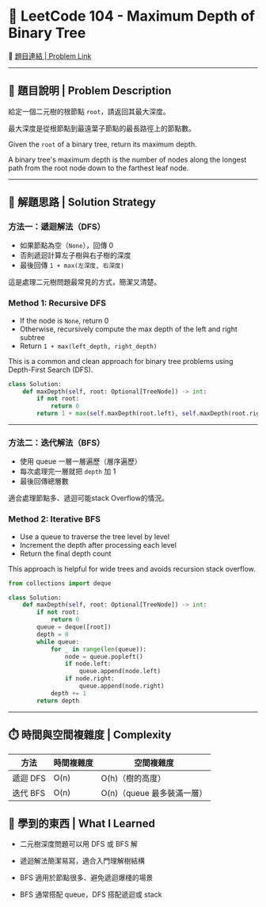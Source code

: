 # 🌲 LeetCode 104 - Maximum Depth of Binary Tree

🔗 [題目連結 | Problem Link](https://leetcode.com/problems/maximum-depth-of-binary-tree/)

---

## 📘 題目說明 | Problem Description

給定一個二元樹的根節點 `root`，請返回其最大深度。

最大深度是從根節點到最遠葉子節點的最長路徑上的節點數。

Given the `root` of a binary tree, return its maximum depth.

A binary tree's maximum depth is the number of nodes along the longest path from the root node down to the farthest leaf node.

---

## 🧠 解題思路 | Solution Strategy

### 方法一：遞迴解法（DFS）

- 如果節點為空（`None`），回傳 0
- 否則遞迴計算左子樹與右子樹的深度
- 最後回傳 `1 + max(左深度, 右深度)`

這是處理二元樹問題最常見的方式，簡潔又清楚。

### Method 1: Recursive DFS

- If the node is `None`, return 0
- Otherwise, recursively compute the max depth of the left and right subtree
- Return `1 + max(left_depth, right_depth)`

This is a common and clean approach for binary tree problems using Depth-First Search (DFS).

```python
class Solution:
    def maxDepth(self, root: Optional[TreeNode]) -> int:
        if not root:
            return 0
        return 1 + max(self.maxDepth(root.left), self.maxDepth(root.right))
```

---

### 方法二：迭代解法（BFS）

- 使用 queue 一層一層遍歷（層序遍歷）
- 每次處理完一層就把 `depth` 加 1
- 最後回傳總層數

適合處理節點多、遞迴可能stack Overflow的情況。

### Method 2: Iterative BFS

- Use a queue to traverse the tree level by level
- Increment the depth after processing each level
- Return the final depth count

This approach is helpful for wide trees and avoids recursion stack overflow.

```python
from collections import deque

class Solution:
    def maxDepth(self, root: Optional[TreeNode]) -> int:
        if not root:
            return 0
        queue = deque([root])
        depth = 0
        while queue:
            for _ in range(len(queue)):
                node = queue.popleft()
                if node.left:
                    queue.append(node.left)
                if node.right:
                    queue.append(node.right)
            depth += 1
        return depth
```

---

## ⏱️ 時間與空間複雜度 | Complexity
| 方法     | 時間複雜度 | 空間複雜度              |
| ------ | ----- | ------------------ |
| 遞迴 DFS | O(n)  | O(h)（樹的高度）         |
| 迭代 BFS | O(n)  | O(n)（queue 最多裝滿一層） |

## 📌 學到的東西 | What I Learned
- 二元樹深度問題可以用 DFS 或 BFS 解

- 遞迴解法簡潔易寫，適合入門理解樹結構

- BFS 適用於節點很多、避免遞迴爆棧的場景

- BFS 通常搭配 queue，DFS 搭配遞迴或 stack